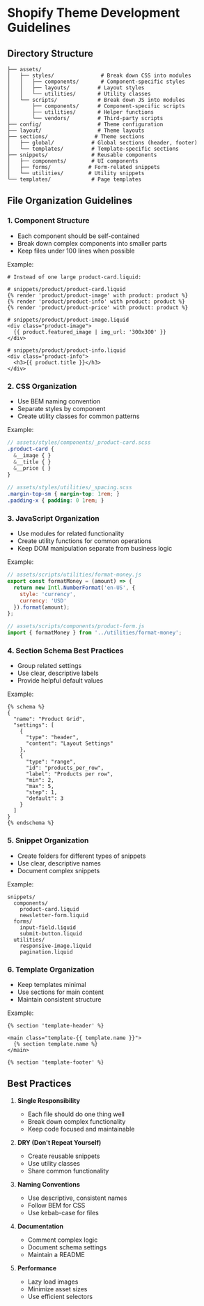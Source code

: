 # Shopify Theme Development Guidelines

## Directory Structure

```
├── assets/
│   ├── styles/               # Break down CSS into modules
│   │   ├── components/       # Component-specific styles
│   │   ├── layouts/         # Layout styles
│   │   └── utilities/       # Utility classes
│   └── scripts/             # Break down JS into modules
│       ├── components/      # Component-specific scripts
│       ├── utilities/       # Helper functions
│       └── vendors/         # Third-party scripts
├── config/                  # Theme configuration
├── layout/                  # Theme layouts
├── sections/               # Theme sections
│   ├── global/            # Global sections (header, footer)
│   └── templates/         # Template-specific sections
├── snippets/              # Reusable components
│   ├── components/        # UI components
│   ├── forms/            # Form-related snippets
│   └── utilities/        # Utility snippets
└── templates/             # Page templates
```

## File Organization Guidelines

### 1. Component Structure
- Each component should be self-contained
- Break down complex components into smaller parts
- Keep files under 100 lines when possible

Example:
```liquid
# Instead of one large product-card.liquid:

# snippets/product/product-card.liquid
{% render 'product/product-image' with product: product %}
{% render 'product/product-info' with product: product %}
{% render 'product/product-price' with product: product %}

# snippets/product/product-image.liquid
<div class="product-image">
  {{ product.featured_image | img_url: '300x300' }}
</div>

# snippets/product/product-info.liquid
<div class="product-info">
  <h3>{{ product.title }}</h3>
</div>
```

### 2. CSS Organization
- Use BEM naming convention
- Separate styles by component
- Create utility classes for common patterns

Example:
```scss
// assets/styles/components/_product-card.scss
.product-card {
  &__image { }
  &__title { }
  &__price { }
}

// assets/styles/utilities/_spacing.scss
.margin-top-sm { margin-top: 1rem; }
.padding-x { padding: 0 1rem; }
```

### 3. JavaScript Organization
- Use modules for related functionality
- Create utility functions for common operations
- Keep DOM manipulation separate from business logic

Example:
```js
// assets/scripts/utilities/format-money.js
export const formatMoney = (amount) => {
  return new Intl.NumberFormat('en-US', {
    style: 'currency',
    currency: 'USD'
  }).format(amount);
};

// assets/scripts/components/product-form.js
import { formatMoney } from '../utilities/format-money';
```

### 4. Section Schema Best Practices
- Group related settings
- Use clear, descriptive labels
- Provide helpful default values

Example:
```liquid
{% schema %}
{
  "name": "Product Grid",
  "settings": [
    {
      "type": "header",
      "content": "Layout Settings"
    },
    {
      "type": "range",
      "id": "products_per_row",
      "label": "Products per row",
      "min": 2,
      "max": 5,
      "step": 1,
      "default": 3
    }
  ]
}
{% endschema %}
```

### 5. Snippet Organization
- Create folders for different types of snippets
- Use clear, descriptive names
- Document complex snippets

Example:
```
snippets/
  components/
    product-card.liquid
    newsletter-form.liquid
  forms/
    input-field.liquid
    submit-button.liquid
  utilities/
    responsive-image.liquid
    pagination.liquid
```

### 6. Template Organization
- Keep templates minimal
- Use sections for main content
- Maintain consistent structure

Example:
```liquid
{% section 'template-header' %}

<main class="template-{{ template.name }}">
  {% section template.name %}
</main>

{% section 'template-footer' %}
```

## Best Practices

1. **Single Responsibility**
   - Each file should do one thing well
   - Break down complex functionality
   - Keep code focused and maintainable

2. **DRY (Don't Repeat Yourself)**
   - Create reusable snippets
   - Use utility classes
   - Share common functionality

3. **Naming Conventions**
   - Use descriptive, consistent names
   - Follow BEM for CSS
   - Use kebab-case for files

4. **Documentation**
   - Comment complex logic
   - Document schema settings
   - Maintain a README

5. **Performance**
   - Lazy load images
   - Minimize asset sizes
   - Use efficient selectors
